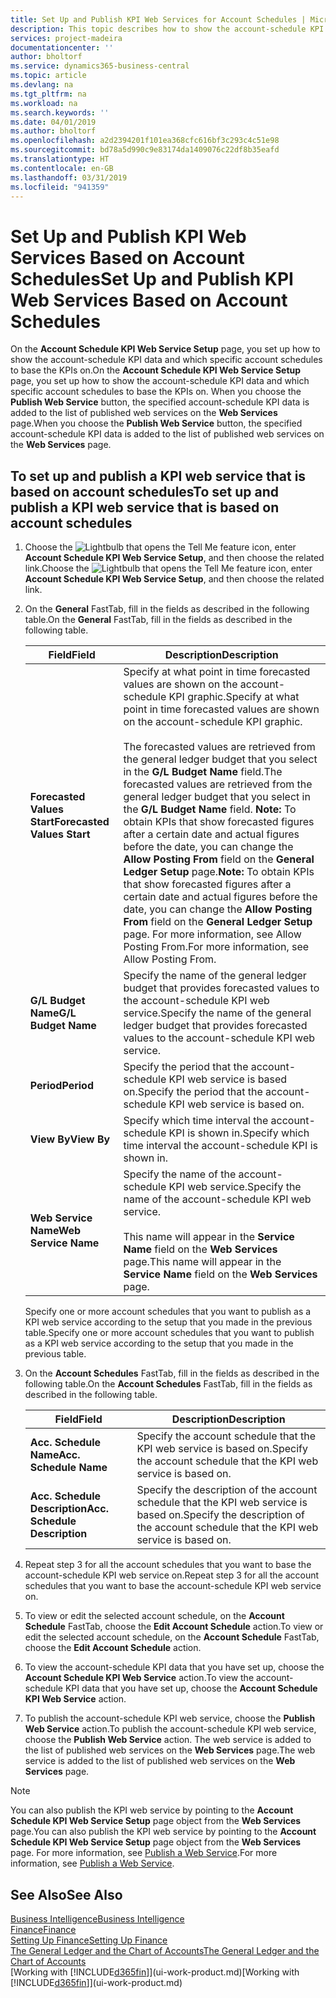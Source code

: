 ```yaml
---
title: Set Up and Publish KPI Web Services for Account Schedules | Microsoft Docs
description: This topic describes how to show the account-schedule KPI data based on specific account schedules.
services: project-madeira
documentationcenter: ''
author: bholtorf
ms.service: dynamics365-business-central
ms.topic: article
ms.devlang: na
ms.tgt_pltfrm: na
ms.workload: na
ms.search.keywords: ''
ms.date: 04/01/2019
ms.author: bholtorf
ms.openlocfilehash: a2d2394201f101ea368cfc616bf3c293c4c51e98
ms.sourcegitcommit: bd78a5d990c9e83174da1409076c22df8b35eafd
ms.translationtype: HT
ms.contentlocale: en-GB
ms.lasthandoff: 03/31/2019
ms.locfileid: "941359"
---
```

# <a name="set-up-and-publish-kpi-web-services-based-on-account-schedules"></a><span data-ttu-id="46562-103">Set Up and Publish KPI Web Services Based on Account Schedules</span><span class="sxs-lookup"><span data-stu-id="46562-103">Set Up and Publish KPI Web Services Based on Account Schedules</span></span>
<span data-ttu-id="46562-104">On the **Account Schedule KPI Web Service Setup** page, you set up how to show the account-schedule KPI data and which specific account schedules to base the KPIs on.</span><span class="sxs-lookup"><span data-stu-id="46562-104">On the **Account Schedule KPI Web Service Setup** page, you set up how to show the account-schedule KPI data and which specific account schedules to base the KPIs on.</span></span> <span data-ttu-id="46562-105">When you choose the **Publish Web Service** button, the specified account-schedule KPI data is added to the list of published web services on the **Web Services** page.</span><span class="sxs-lookup"><span data-stu-id="46562-105">When you choose the **Publish Web Service** button, the specified account-schedule KPI data is added to the list of published web services on the **Web Services** page.</span></span>  

## <a name="to-set-up-and-publish-a-kpi-web-service-that-is-based-on-account-schedules"></a><span data-ttu-id="46562-106">To set up and publish a KPI web service that is based on account schedules</span><span class="sxs-lookup"><span data-stu-id="46562-106">To set up and publish a KPI web service that is based on account schedules</span></span>  
1.  <span data-ttu-id="46562-107">Choose the ![Lightbulb that opens the Tell Me feature](media/ui-search/search_small.png "Tell me what you want to do") icon, enter **Account Schedule KPI Web Service Setup**, and then choose the related link.</span><span class="sxs-lookup"><span data-stu-id="46562-107">Choose the ![Lightbulb that opens the Tell Me feature](media/ui-search/search_small.png "Tell me what you want to do") icon, enter **Account Schedule KPI Web Service Setup**, and then choose the related link.</span></span>  
2.  <span data-ttu-id="46562-108">On the **General** FastTab, fill in the fields as described in the following table.</span><span class="sxs-lookup"><span data-stu-id="46562-108">On the **General** FastTab, fill in the fields as described in the following table.</span></span>  

    |<span data-ttu-id="46562-109">Field</span><span class="sxs-lookup"><span data-stu-id="46562-109">Field</span></span>|<span data-ttu-id="46562-110">Description</span><span class="sxs-lookup"><span data-stu-id="46562-110">Description</span></span>|  
    |---------------------------------|---------------------------------------|  
    |<span data-ttu-id="46562-111">**Forecasted Values Start**</span><span class="sxs-lookup"><span data-stu-id="46562-111">**Forecasted Values Start**</span></span>|<span data-ttu-id="46562-112">Specify at what point in time forecasted values are shown on the account-schedule KPI graphic.</span><span class="sxs-lookup"><span data-stu-id="46562-112">Specify at what point in time forecasted values are shown on the account-schedule KPI graphic.</span></span><br /><br /> <span data-ttu-id="46562-113">The forecasted values are retrieved from the general ledger budget that you select in the **G/L Budget Name** field.</span><span class="sxs-lookup"><span data-stu-id="46562-113">The forecasted values are retrieved from the general ledger budget that you select in the **G/L Budget Name** field.</span></span> <span data-ttu-id="46562-114">**Note:**  To obtain KPIs that show forecasted figures after a certain date and actual figures before the date, you can change the **Allow Posting From** field on the **General Ledger Setup** page.</span><span class="sxs-lookup"><span data-stu-id="46562-114">**Note:**  To obtain KPIs that show forecasted figures after a certain date and actual figures before the date, you can change the **Allow Posting From** field on the **General Ledger Setup** page.</span></span> <span data-ttu-id="46562-115">For more information, see Allow Posting From.</span><span class="sxs-lookup"><span data-stu-id="46562-115">For more information, see Allow Posting From.</span></span>|  
    |<span data-ttu-id="46562-116">**G/L Budget Name**</span><span class="sxs-lookup"><span data-stu-id="46562-116">**G/L Budget Name**</span></span>|<span data-ttu-id="46562-117">Specify the name of the general ledger budget that provides forecasted values to the account-schedule KPI web service.</span><span class="sxs-lookup"><span data-stu-id="46562-117">Specify the name of the general ledger budget that provides forecasted values to the account-schedule KPI web service.</span></span>|  
    |<span data-ttu-id="46562-118">**Period**</span><span class="sxs-lookup"><span data-stu-id="46562-118">**Period**</span></span>|<span data-ttu-id="46562-119">Specify the period that the account-schedule KPI web service is based on.</span><span class="sxs-lookup"><span data-stu-id="46562-119">Specify the period that the account-schedule KPI web service is based on.</span></span>|  
    |<span data-ttu-id="46562-120">**View By**</span><span class="sxs-lookup"><span data-stu-id="46562-120">**View By**</span></span>|<span data-ttu-id="46562-121">Specify which time interval the account-schedule KPI is shown in.</span><span class="sxs-lookup"><span data-stu-id="46562-121">Specify which time interval the account-schedule KPI is shown in.</span></span>|  
    |<span data-ttu-id="46562-122">**Web Service Name**</span><span class="sxs-lookup"><span data-stu-id="46562-122">**Web Service Name**</span></span>|<span data-ttu-id="46562-123">Specify the name of the account-schedule KPI web service.</span><span class="sxs-lookup"><span data-stu-id="46562-123">Specify the name of the account-schedule KPI web service.</span></span><br /><br /> <span data-ttu-id="46562-124">This name will appear in the **Service Name** field on the **Web Services** page.</span><span class="sxs-lookup"><span data-stu-id="46562-124">This name will appear in the **Service Name** field on the **Web Services** page.</span></span>|  

    <span data-ttu-id="46562-125">Specify one or more account schedules that you want to publish as a KPI web service according to the setup that you made in the previous table.</span><span class="sxs-lookup"><span data-stu-id="46562-125">Specify one or more account schedules that you want to publish as a KPI web service according to the setup that you made in the previous table.</span></span>  

3.  <span data-ttu-id="46562-126">On the **Account Schedules** FastTab, fill in the fields as described in the following table.</span><span class="sxs-lookup"><span data-stu-id="46562-126">On the **Account Schedules** FastTab, fill in the fields as described in the following table.</span></span>  

    |<span data-ttu-id="46562-127">Field</span><span class="sxs-lookup"><span data-stu-id="46562-127">Field</span></span>|<span data-ttu-id="46562-128">Description</span><span class="sxs-lookup"><span data-stu-id="46562-128">Description</span></span>|  
    |---------------------------------|---------------------------------------|  
    |<span data-ttu-id="46562-129">**Acc. Schedule Name**</span><span class="sxs-lookup"><span data-stu-id="46562-129">**Acc. Schedule Name**</span></span>|<span data-ttu-id="46562-130">Specify the account schedule that the KPI web service is based on.</span><span class="sxs-lookup"><span data-stu-id="46562-130">Specify the account schedule that the KPI web service is based on.</span></span>|  
    |<span data-ttu-id="46562-131">**Acc. Schedule Description**</span><span class="sxs-lookup"><span data-stu-id="46562-131">**Acc. Schedule Description**</span></span>|<span data-ttu-id="46562-132">Specify the description of the account schedule that the KPI web service is based on.</span><span class="sxs-lookup"><span data-stu-id="46562-132">Specify the description of the account schedule that the KPI web service is based on.</span></span>|  

4.  <span data-ttu-id="46562-133">Repeat step 3 for all the account schedules that you want to base the account-schedule KPI web service on.</span><span class="sxs-lookup"><span data-stu-id="46562-133">Repeat step 3 for all the account schedules that you want to base the account-schedule KPI web service on.</span></span>  
5.  <span data-ttu-id="46562-134">To view or edit the selected account schedule, on the **Account Schedule** FastTab, choose the **Edit Account Schedule** action.</span><span class="sxs-lookup"><span data-stu-id="46562-134">To view or edit the selected account schedule, on the **Account Schedule** FastTab, choose the **Edit Account Schedule** action.</span></span>  
6.  <span data-ttu-id="46562-135">To view the account-schedule KPI data that you have set up, choose the **Account Schedule KPI Web Service** action.</span><span class="sxs-lookup"><span data-stu-id="46562-135">To view the account-schedule KPI data that you have set up, choose the **Account Schedule KPI Web Service** action.</span></span>  
7.  <span data-ttu-id="46562-136">To publish the account-schedule KPI web service, choose the **Publish Web Service** action.</span><span class="sxs-lookup"><span data-stu-id="46562-136">To publish the account-schedule KPI web service, choose the **Publish Web Service** action.</span></span> <span data-ttu-id="46562-137">The web service is added to the list of published web services on the **Web Services** page.</span><span class="sxs-lookup"><span data-stu-id="46562-137">The web service is added to the list of published web services on the **Web Services** page.</span></span>  

> [!NOTE]  
>  <span data-ttu-id="46562-138">You can also publish the KPI web service by pointing to the **Account Schedule KPI Web Service Setup** page object from the **Web Services** page.</span><span class="sxs-lookup"><span data-stu-id="46562-138">You can also publish the KPI web service by pointing to the **Account Schedule KPI Web Service Setup** page object from the **Web Services** page.</span></span> <span data-ttu-id="46562-139">For more information, see [Publish a Web Service](across-how-publish-web-service.md).</span><span class="sxs-lookup"><span data-stu-id="46562-139">For more information, see [Publish a Web Service](across-how-publish-web-service.md).</span></span>  

## <a name="see-also"></a><span data-ttu-id="46562-140">See Also</span><span class="sxs-lookup"><span data-stu-id="46562-140">See Also</span></span>  
[<span data-ttu-id="46562-141">Business Intelligence</span><span class="sxs-lookup"><span data-stu-id="46562-141">Business Intelligence</span></span>](bi.md)  
[<span data-ttu-id="46562-142">Finance</span><span class="sxs-lookup"><span data-stu-id="46562-142">Finance</span></span>](finance.md)  
[<span data-ttu-id="46562-143">Setting Up Finance</span><span class="sxs-lookup"><span data-stu-id="46562-143">Setting Up Finance</span></span>](finance-setup-finance.md)  
[<span data-ttu-id="46562-144">The General Ledger and the Chart of Accounts</span><span class="sxs-lookup"><span data-stu-id="46562-144">The General Ledger and the Chart of Accounts</span></span>](finance-general-ledger.md)  
<span data-ttu-id="46562-145">[Working with [!INCLUDE[d365fin](includes/d365fin_md.md)]](ui-work-product.md)</span><span class="sxs-lookup"><span data-stu-id="46562-145">[Working with [!INCLUDE[d365fin](includes/d365fin_md.md)]](ui-work-product.md)</span></span>
